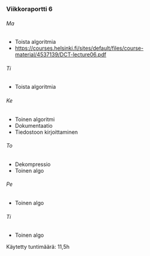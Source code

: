 ### Viikkoraportti 6

###### Ma
- Toista algoritmia
- https://courses.helsinki.fi/sites/default/files/course-material/4537139/DCT-lecture06.pdf

###### Ti
- Toista algoritmia

###### Ke
- Toinen algoritmi
- Dokumentaatio
- Tiedostoon kirjoittaminen

###### To
- Dekompressio
- Toinen algo

###### Pe
- Toinen algo

###### Ti
- Toinen algo

Käytetty tuntimäärä: 11,5h